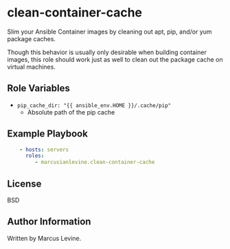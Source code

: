 clean-container-cache
=========

Slim your Ansible Container images by cleaning out apt, pip, and/or yum package caches.

Though this behavior is usually only desirable when building container images, this role should work just as well to clean out the package cache on virtual machines.

Role Variables
----------------

* `pip_cache_dir: "{{ ansible_env.HOME }}/.cache/pip"` 
  * Absolute path of the pip cache

Example Playbook
----------------

```yaml
    - hosts: servers
      roles:
         - marcusianlevine.clean-container-cache
```

License
-------

BSD

Author Information
------------------

Written by Marcus Levine.
